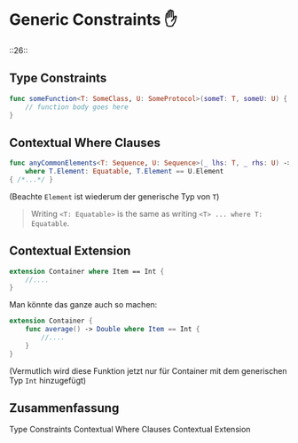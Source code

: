# Generic Constraints ✋
::26::

## Type Constraints

```swift
func someFunction<T: SomeClass, U: SomeProtocol>(someT: T, someU: U) {
    // function body goes here
}
```

## Contextual Where Clauses

```swift
func anyCommonElements<T: Sequence, U: Sequence>(_ lhs: T, _ rhs: U) -> Bool
    where T.Element: Equatable, T.Element == U.Element
{ /*...*/ }
```
(Beachte `Element` ist wiederum der generische Typ von `T`)

> Writing `<T: Equatable>` is the same as writing `<T> ... where T: Equatable`.

## Contextual Extension

```swift
extension Container where Item == Int {
	//....
}
```

Man könnte das ganze auch so machen:

```swift
extension Container {
    func average() -> Double where Item == Int {
		//....
    }
}
```
(Vermutlich wird diese Funktion jetzt nur für Container mit dem generischen Typ `Int` hinzugefügt)

## Zusammenfassung
Type Constraints
Contextual Where Clauses
Contextual Extension